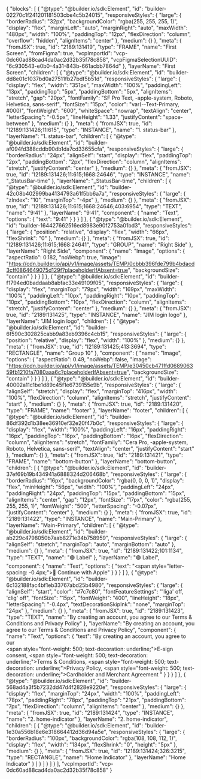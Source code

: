 {
  "blocks": [
    {
      "@type": "@builder.io/sdk:Element",
      "id": "builder-02270c1f241201181503cbe4c5b24015",
      "responsiveStyles": {
        "large": {
          "borderRadius": "32px",
          "backgroundColor": "rgba(255, 255, 255, 1)",
          "display": "flex",
          "marginLeft": "auto",
          "marginRight": "auto",
          "maxWidth": "480px",
          "width": "100%",
          "paddingTop": "12px",
          "flexDirection": "column",
          "overflow": "hidden",
          "alignItems": "center"
        },
        "medium": {}
      },
      "meta": {
        "fromJSX": true,
        "id": "2189:131419",
        "type": "FRAME",
        "name": "First Screen",
        "fromFigma": true,
        "vcpImportId": "vcp-0dc60ad88cad4da0ac2d32b35f78c858",
        "vcpFigmaSelectionUUID": "6c930543-e0b0-4a31-843b-661acbb7864d"
      },
      "layerName": "First Screen",
      "children": [
        {
          "@type": "@builder.io/sdk:Element",
          "id": "builder-dd8e01c1037bd0a27511fb27bdf5b51d",
          "responsiveStyles": {
            "large": {
              "display": "flex",
              "width": "351px",
              "maxWidth": "100%",
              "paddingLeft": "13px",
              "paddingTop": "5px",
              "paddingBottom": "5px",
              "alignItems": "stretch",
              "gap": "20px",
              "fontFamily": "SF Pro Text, -apple-system, Roboto, Helvetica, sans-serif",
              "fontSize": "15px",
              "color": "var(--Text-Primary, #000)",
              "fontWeight": "600",
              "whiteSpace": "nowrap",
              "textAlign": "center",
              "letterSpacing": "-0.5px",
              "lineHeight": "1.33",
              "justifyContent": "space-between"
            },
            "medium": {}
          },
          "meta": {
            "fromJSX": true,
            "id": "I2189:131426;11:615",
            "type": "INSTANCE",
            "name": "1. status-bar"
          },
          "layerName": "1. status-bar",
          "children": [
            {
              "@type": "@builder.io/sdk:Element",
              "id": "builder-af094fd388cddb90db1da7cd33655cfa",
              "responsiveStyles": {
                "large": {
                  "borderRadius": "24px",
                  "alignSelf": "start",
                  "display": "flex",
                  "paddingTop": "2px",
                  "paddingBottom": "2px",
                  "flexDirection": "column",
                  "alignItems": "stretch",
                  "justifyContent": "center"
                },
                "medium": {}
              },
              "meta": {
                "fromJSX": true,
                "id": "I2189:131426;11:615;1668:24646",
                "type": "INSTANCE",
                "name": "_StatusBar-time"
              },
              "layerName": "_StatusBar-time",
              "children": [
                {
                  "@type": "@builder.io/sdk:Element",
                  "id": "builder-42c08b402999ba4134793a61f5bb6a7a",
                  "responsiveStyles": {
                    "large": {
                      "zIndex": "10",
                      "marginTop": "-4px"
                    },
                    "medium": {}
                  },
                  "meta": {
                    "fromJSX": true,
                    "id": "I2189:131426;11:615;1668:24646;403:6954",
                    "type": "TEXT",
                    "name": "9:41"
                  },
                  "layerName": "9:41",
                  "component": {
                    "name": "Text",
                    "options": {
                      "text": "9:41"
                    }
                  }
                }
              ]
            },
            {
              "@type": "@builder.io/sdk:Element",
              "id": "builder-164427662516ed8983e90f2753a01bd3",
              "responsiveStyles": {
                "large": {
                  "position": "relative",
                  "display": "flex",
                  "width": "66px",
                  "flexShrink": "0"
                },
                "medium": {}
              },
              "meta": {
                "fromJSX": true,
                "id": "I2189:131426;11:615;1668:24641",
                "type": "GROUP",
                "name": "Right Side"
              },
              "layerName": "Right Side",
              "component": {
                "name": "Image",
                "options": {
                  "aspectRatio": 0.182,
                  "noWebp": true,
                  "image": "https://cdn.builder.io/api/v1/image/assets/TEMP/0cbbb396fde799b4bdacd3cff0864649075d129f?placeholderIfAbsent=true",
                  "backgroundSize": "contain"
                }
              }
            }
          ]
        },
        {
          "@type": "@builder.io/sdk:Element",
          "id": "builder-f1794ed0baddaab8abfac33e49109f05",
          "responsiveStyles": {
            "large": {
              "display": "flex",
              "marginTop": "79px",
              "width": "169px",
              "maxWidth": "100%",
              "paddingLeft": "10px",
              "paddingRight": "10px",
              "paddingTop": "10px",
              "paddingBottom": "10px",
              "flexDirection": "column",
              "alignItems": "stretch",
              "justifyContent": "center"
            },
            "medium": {}
          },
          "meta": {
            "fromJSX": true,
            "id": "2189:131425",
            "type": "INSTANCE",
            "name": "JIM login logo"
          },
          "layerName": "JIM login logo",
          "children": [
            {
              "@type": "@builder.io/sdk:Element",
              "id": "builder-6f590c302825cabb9a83eb9396c4cb15",
              "responsiveStyles": {
                "large": {
                  "position": "relative",
                  "display": "flex",
                  "width": "100%"
                },
                "medium": {}
              },
              "meta": {
                "fromJSX": true,
                "id": "I2189:131425;413:3694",
                "type": "RECTANGLE",
                "name": "Group 10"
              },
              "component": {
                "name": "Image",
                "options": {
                  "aspectRatio": 0.49,
                  "noWebp": false,
                  "image": "https://cdn.builder.io/api/v1/image/assets/TEMP/e30450cb471ffd068906359fb1210fa7080aaa6c?placeholderIfAbsent=true",
                  "backgroundSize": "contain"
                }
              }
            }
          ]
        },
        {
          "@type": "@builder.io/sdk:Element",
          "id": "builder-40002a11c1be1d89c45f1e6739155e9b",
          "responsiveStyles": {
            "large": {
              "alignSelf": "stretch",
              "display": "flex",
              "marginTop": "416px",
              "width": "100%",
              "flexDirection": "column",
              "alignItems": "stretch",
              "justifyContent": "start"
            },
            "medium": {}
          },
          "meta": {
            "fromJSX": true,
            "id": "2189:131420",
            "type": "FRAME",
            "name": "footer"
          },
          "layerName": "footer",
          "children": [
            {
              "@type": "@builder.io/sdk:Element",
              "id": "builder-86df392d1b38ee36910ef32e20f47b0c",
              "responsiveStyles": {
                "large": {
                  "display": "flex",
                  "width": "100%",
                  "paddingLeft": "16px",
                  "paddingRight": "16px",
                  "paddingTop": "16px",
                  "paddingBottom": "16px",
                  "flexDirection": "column",
                  "alignItems": "stretch",
                  "fontFamily": "Cera Pro, -apple-system, Roboto, Helvetica, sans-serif",
                  "textAlign": "center",
                  "justifyContent": "start"
                },
                "medium": {}
              },
              "meta": {
                "fromJSX": true,
                "id": "2189:131421",
                "type": "FRAME",
                "name": "bottom-button"
              },
              "layerName": "bottom-button",
              "children": [
                {
                  "@type": "@builder.io/sdk:Element",
                  "id": "builder-37ef69b19b434941a6888324d206468b",
                  "responsiveStyles": {
                    "large": {
                      "borderRadius": "16px",
                      "backgroundColor": "rgba(0, 0, 0, 1)",
                      "display": "flex",
                      "minHeight": "56px",
                      "width": "100%",
                      "paddingLeft": "24px",
                      "paddingRight": "24px",
                      "paddingTop": "15px",
                      "paddingBottom": "15px",
                      "alignItems": "center",
                      "gap": "12px",
                      "fontSize": "17px",
                      "color": "rgba(255, 255, 255, 1)",
                      "fontWeight": "500",
                      "letterSpacing": "-0.07px",
                      "justifyContent": "center"
                    },
                    "medium": {}
                  },
                  "meta": {
                    "fromJSX": true,
                    "id": "2189:131422",
                    "type": "INSTANCE",
                    "name": "Main-Primary"
                  },
                  "layerName": "Main-Primary",
                  "children": [
                    {
                      "@type": "@builder.io/sdk:Element",
                      "id": "builder-ab229c4798050b7aab8271e34b758959",
                      "responsiveStyles": {
                        "large": {
                          "alignSelf": "stretch",
                          "marginTop": "auto",
                          "marginBottom": "auto"
                        },
                        "medium": {}
                      },
                      "meta": {
                        "fromJSX": true,
                        "id": "I2189:131422;101:1134",
                        "type": "TEXT",
                        "name": "🟣 Label"
                      },
                      "layerName": "🟣 Label",
                      "component": {
                        "name": "Text",
                        "options": {
                          "text": "<span style=\"letter-spacing: -0.4px;\"></span> Continue with Apple"
                        }
                      }
                    }
                  ]
                },
                {
                  "@type": "@builder.io/sdk:Element",
                  "id": "builder-6c132188fac4bf1eb33767abd25b4980",
                  "responsiveStyles": {
                    "large": {
                      "alignSelf": "start",
                      "color": "#7c7c80",
                      "fontFeatureSettings": "'liga' off, 'clig' off",
                      "fontSize": "15px",
                      "fontWeight": "400",
                      "lineHeight": "18px",
                      "letterSpacing": "-0.4px",
                      "textDecorationSkipInk": "none",
                      "marginTop": "24px"
                    },
                    "medium": {}
                  },
                  "meta": {
                    "fromJSX": true,
                    "id": "2189:131423",
                    "type": "TEXT",
                    "name": "By creating an account, you agree to our Terms & Conditions and Privacy Policy"
                  },
                  "layerName": "By creating an account, you agree to our Terms & Conditions and Privacy Policy",
                  "component": {
                    "name": "Text",
                    "options": {
                      "text": "By creating an account, you agree to our <br/><span style=\"font-weight: 500; text-decoration: underline;\">E-sign consent</span>,  <span style=\"font-weight: 500; text-decoration: underline;\">Terms & Conditions,</span>  <span style=\"font-weight: 500; text-decoration: underline;\">Privacy Policy,</span>  <span style=\"font-weight: 500; text-decoration: underline;\">Cardholder and Merchant Agreement </span>"
                    }
                  }
                }
              ]
            },
            {
              "@type": "@builder.io/sdk:Element",
              "id": "builder-568ad4a3f5b7232dd47d4f2828e9220e",
              "responsiveStyles": {
                "large": {
                  "display": "flex",
                  "marginTop": "24px",
                  "width": "100%",
                  "paddingLeft": "78px",
                  "paddingRight": "78px",
                  "paddingTop": "21px",
                  "paddingBottom": "7px",
                  "flexDirection": "column",
                  "alignItems": "center"
                },
                "medium": {}
              },
              "meta": {
                "fromJSX": true,
                "id": "2189:131424",
                "type": "INSTANCE",
                "name": "2. home-indicator"
              },
              "layerName": "2. home-indicator",
              "children": [
                {
                  "@type": "@builder.io/sdk:Element",
                  "id": "builder-1e30a556b18e6e318664412d36d94a5e",
                  "responsiveStyles": {
                    "large": {
                      "borderRadius": "100px",
                      "backgroundColor": "rgba(108, 108, 112, 1)",
                      "display": "flex",
                      "width": "134px",
                      "flexShrink": "0",
                      "height": "5px"
                    },
                    "medium": {}
                  },
                  "meta": {
                    "fromJSX": true,
                    "id": "I2189:131424;326:3215",
                    "type": "RECTANGLE",
                    "name": "Home Indicator"
                  },
                  "layerName": "Home Indicator"
                }
              ]
            }
          ]
        }
      ]
    }
  ],
  "vcpImportId": "vcp-0dc60ad88cad4da0ac2d32b35f78c858"
}